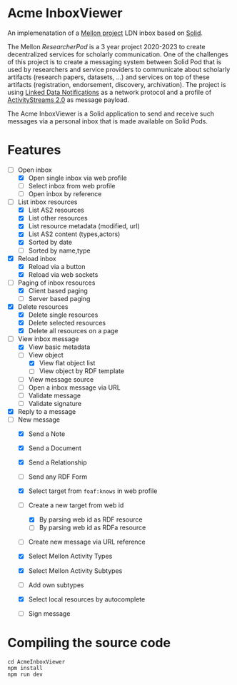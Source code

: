 # Acme InboxViewer

An implemenatation of a [Mellon project](https://knows.idlab.ugent.be/projects/mellon/) LDN inbox
based on [Solid](https://solidproject.org).

The Mellon _ResearcherPod_ is a 3 year project 2020-2023 to create decentralized services for
scholarly communication. One of the challenges of this project is to create a messaging system
between Solid Pod that is used by researchers and service providers to communicate about 
scholarly artifacts (research papers, datasets, ...) and services on top of these artifacts 
(registration, endorsement, discovery, archivation). The project is using 
[Linked Data Notifications](https://www.w3.org/TR/ldn/) as a network protocol and a profile
of [ActivityStreams 2.0](https://mellonscholarlycommunication.github.io/spec-notifications/) as
message payload.

The Acme InboxViewer is a Solid application to send and receive such messages via a personal
inbox that is made available on Solid Pods.

# Features

- [ ] Open inbox
    - [x] Open single inbox via web profile
    - [ ] Select inbox from web profile
    - [ ] Open inbox by reference
- [ ] List inbox resources
    - [x] List AS2 resources
    - [x] List other resources
    - [x] List resource metadata (modified, url)
    - [x] List AS2 content (types,actors)
    - [x] Sorted by date
    - [ ] Sorted by name,type
- [x] Reload inbox
    - [x] Reload via a button
    - [x] Reload via web sockets
- [ ] Paging of inbox resources
    - [x] Client based paging
    - [ ] Server based paging
- [x] Delete resources
    - [x] Delete single resources
    - [x] Delete selected resources
    - [x] Delete all resources on a page
- [ ] View inbox message
    - [x] View basic metadata
    - [ ] View object
        - [x] View flat object list
        - [ ] View object by RDF template
    - [ ] View message source
    - [ ] Open a inbox message via URL
    - [ ] Validate message
    - [ ] Validate signature
- [x] Reply to a message
- [ ] New message
    - [x] Send a Note
    - [x] Send a Document
    - [x] Send a Relationship
    - [ ] Send any RDF Form
    - [x] Select target from `foaf:knows` in web profile
    - [ ] Create a new target from web id
        - [x] By parsing web id as RDF resource
        - [ ] By parsing web id as RDFa resource
    - [ ] Create new message via URL reference
    - [x] Select Mellon Activity Types
    - [x] Select Mellon Activity Subtypes
    - [ ] Add own subtypes
    - [x] Select local resources by autocomplete
    - [ ] Sign message


# Compiling the source code

```
cd AcmeInboxViewer
npm install
npm run dev
```
